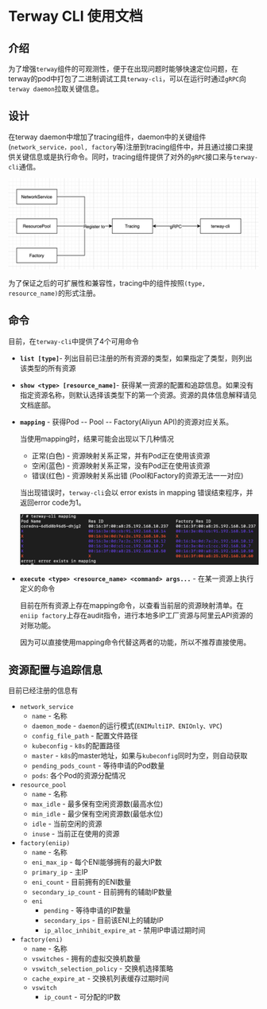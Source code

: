 # Terway CLI 使用文档

## 介绍

为了增强`terway`组件的可观测性，便于在出现问题时能够快速定位问题，在terway的pod中打包了二进制调试工具`terway-cli`，可以在运行时通过`gRPC`向`terway daemon`拉取关键信息。

## 设计

在terway daemon中增加了tracing组件，daemon中的关键组件(`network_service，pool, factory`等)注册到tracing组件中，并且通过接口来提供关键信息或是执行命令。同时，tracing组件提供了对外的`gRPC`接口来与`terway-cli`通信。

![image-20200617110159931](images/terway_tracing.png)

为了保证之后的可扩展性和兼容性，tracing中的组件按照`(type, resource_name)`的形式注册。

## 命令

目前，在`terway-cli`中提供了4个可用命令

- **`list [type]`**- 列出目前已注册的所有资源的类型，如果指定了类型，则列出该类型的所有资源

- **`show <type> [resource_name]`**- 获得某一资源的配置和追踪信息。如果没有指定资源名称，则默认选择该类型下的第一个资源。资源的具体信息解释请见文档底部。

- **`mapping`** - 获得Pod -- Pool -- Factory(Aliyun API)的资源对应关系。

  当使用mapping时，结果可能会出现以下几种情况

  - 正常(白色) - 资源映射关系正常，并有Pod正在使用该资源
  - 空闲(蓝色) - 资源映射关系正常，没有Pod正在使用该资源
  - 错误(红色) - 资源映射关系出错 (Pool和Factory的资源无法一一对应)

  当出现错误时，`terway-cli`会以 error exists in mapping 错误结束程序，并返回error code为1。

  ![image-20200617114750605](images/terway_cli_mapping.png)

- **`execute <type> <resource_name> <command> args...`**  - 在某一资源上执行定义的命令

  目前在所有资源上存在mapping命令，以查看当前层的资源映射清单。在`eniip factory`上存在audit指令，进行本地多IP工厂资源与阿里云API资源的对账功能。

  因为可以直接使用mapping命令代替这两者的功能，所以不推荐直接使用。

## 资源配置与追踪信息

目前已经注册的信息有

- `network_service`
  - `name` - 名称
  - `daemon_mode` - `daemon`的运行模式(`ENIMultiIP、ENIOnly、VPC`)
  - `config_file_path` - 配置文件路径
  - `kubeconfig` - `k8s`的配置路径
  - `master` - `k8s`的master地址，如果与`kubeconfig`同时为空，则自动获取
  - `pending_pods_count` - 等待申请的Pod数量
  - `pods`: 各个Pod的资源分配情况
- `resource_pool`
  - `name` - 名称
  - `max_idle` - 最多保有空闲资源数(最高水位)
  - `min_idle` - 最少保有空闲资源数(最低水位)
  - `idle` - 当前空闲的资源
  - `inuse` - 当前正在使用的资源
- `factory(eniip)`
  - `name` - 名称
  - `eni_max_ip` - 每个ENI能够拥有的最大IP数
  - `primary_ip` - 主IP
  - `eni_count` - 目前拥有的ENI数量
  - `secondary_ip_count` - 目前拥有的辅助IP数量
  - `eni`
    - `pending` - 等待申请的IP数量
    - `secondary_ips` - 目前该ENI上的辅助IP
    - `ip_alloc_inhibit_expire_at` - 禁用IP申请过期时间
- `factory(eni)`
  - `name` - 名称
  - `vswitches` - 拥有的虚拟交换机数量
  - `vswitch_selection_policy` - 交换机选择策略
  - `cache_expire_at` - 交换机列表缓存过期时间
  - `vswitch`
    - `ip_count` - 可分配的IP数
